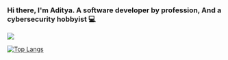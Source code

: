 ### Hi there, I'm Aditya. A software developer by profession, And a cybersecurity hobbyist 💻

<a href="https://github.com/aditya2305">
  <img align="center" src="https://github-readme-stats.vercel.app/api?username=aditya2305&hide=issues&count_private=true&show_icons=true&theme=synthwave&include_all_commits=1"/>
</a>

[![Top Langs](https://github-readme-stats.vercel.app/api/top-langs/?username=aditya2305&layout=compact&langs_count=6&theme=merko)](https://github.com/aditya2305)
